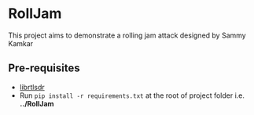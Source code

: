 # RollJam
This project aims to demonstrate a rolling jam attack designed by Sammy Kamkar

## Pre-requisites
- [librtlsdr](https://github.com/librtlsdr/librtlsdr)
- Run `pip install -r requirements.txt` at the root of project folder i.e. **../RollJam**